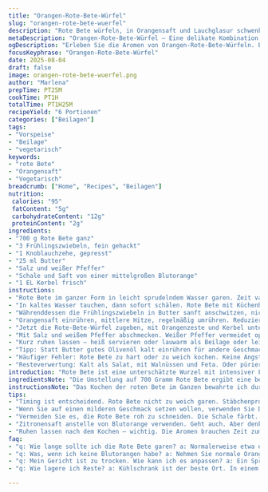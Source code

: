 ```yaml
---
title: "Orangen-Rote-Bete-Würfel"
slug: "orangen-rote-bete-wuerfel"
description: "Rote Bete würfeln, in Orangensaft und Lauchglasur schwenken. Knoblauch und Schalotten schaffen Basis, Butter sorgt für Bindung. Citruszeste bringt Frische, Petersilie Aroma. Garzeiten variieren je nach Größe, Wasser charakteristisch kochend beobachten. Alternative: Karotten statt Bete, Thymian statt Petersilie. Wichtig: Rote Bete nie roh schneiden, Verfärbungen vermeiden. Geduld und sensorisches Timing entscheidend, um Bleichen und Verkochen zu verhindern."
metaDescription: "Orangen-Rote-Bete-Würfel – Eine delikate Kombination aus erdiger Rote Bete und frischer Blutorange. Ein Gericht voller Aromen."
ogDescription: "Erleben Sie die Aromen von Orangen-Rote-Bete-Würfeln. Ein ideales Gericht als Beilage oder Vorspeise, vollmundig und aromatisch."
focusKeyphrase: "Orangen-Rote-Bete-Würfel"
date: 2025-08-04
draft: false
image: orangen-rote-bete-wuerfel.png
author: "Marlena"
prepTime: PT25M
cookTime: PT1H
totalTime: PT1H25M
recipeYield: "6 Portionen"
categories: ["Beilagen"]
tags:
- "Vorspeise"
- "Beilage"
- "vegetarisch"
keywords:
- "rote Bete"
- "Orangensaft"
- "Vegetarisch"
breadcrumb: ["Home", "Recipes", "Beilagen"]
nutrition: 
 calories: "95"
 fatContent: "5g"
 carbohydrateContent: "12g"
 proteinContent: "2g"
ingredients:
- "700 g Rote Bete ganz"
- "3 Frühlingszwiebeln, fein gehackt"
- "1 Knoblauchzehe, gepresst"
- "25 ml Butter"
- "Salz und weißer Pfeffer"
- "Schale und Saft von einer mittelgroßen Blutorange"
- "1 EL Kerbel frisch"
instructions:
- "Rote Bete im ganzer Form in leicht sprudelndem Wasser garen. Zeit variiert etwa 1 Stunde, je nach Knollenmenge und Größe. Am Ende Stäbchenprobe: mit Messer einstechen, es soll weich aber nicht breiig sein."
- "In kaltes Wasser tauchen, dann sofort schälen. Rote Bete mit Küchenhandschuhen behandeln, sonst rot auf der Haut. Würfeln, unregelmäßig, um Textur zu bewahren."
- "Währenddessen die Frühlingszwiebeln in Butter sanft anschwitzen, nicht bräunen. Knoblauch zugeben, kurze Hitze, bis Duft aufsteigt, aber niemals braun werden lassen."
- "Orangensaft einrühren, mittlere Hitze, regelmäßig umrühren. Reduzieren, bis Flüssigkeit sirupartig zäh; Aroma konzentriert, Süße fein ausbalanciert."
- "Jetzt die Rote-Bete-Würfel zugeben, mit Orangenzeste und Kerbel unterheben. Alles langsam erwärmen, nicht kochen, damit Würfel fest bleiben und Aromen sich verbinden."
- "Mit Salz und weißem Pfeffer abschmecken. Weißer Pfeffer vermeidet optische Sprenkel und sorgt für milde Würze."
- "Kurz ruhen lassen – heiß servieren oder lauwarm als Beilage oder leichter vegetarischer Gang."
- "Tipp: Statt Butter gutes Olivenöl kalt einrühren für andere Geschmacksrichtung. Statt Kerbel passt Dill oder Koriander, je nach Vorliebe. Wer keine Blutorange hat, nimmt normale Orange mit einem kleinen Spritzer Zitrone."
- "Häufiger Fehler: Rote Bete zu hart oder zu weich kochen. Keine Angst vor Geduld, Timing an der Farbe der Schale und der weichen Stäbchenprobe ausrichten."
- "Resteverwertung: Kalt als Salat, mit Walnüssen und Feta. Oder püriert als farbige Cremesuppe mit Ingwer."
introduction: "Rote Bete ist eine unterschätzte Wurzel mit intensiver Farbe und erdigem Geschmack. In dieser Variante kombiniere ich sie mit der aromatischen Frische von Orange – nicht die süße, sondern eine Mischung aus Zitrus und leichter Bitterkeit, die der Bete schmeichelt. Wichtig ist das richtige Garen: weich aber strukturerhaltend. Die Schalotten und Knoblauch bilden eine aromatische Basis, in Butter angeschwitzt, die ein umami-volles Fundament schafft. Die Idee, die Bete vor dem Anrichten noch mit Orangensaft zu glanzvoller, sirupartiger Flüssigkeit einzuhüllen, habe ich aus der Erfahrung gelernt, dass so jede einzelne Würfel schön ummantelt und saftig bleibt. Und Petersilie? Darf nicht fehlen. Sie gibt die Frische, die sonst fehlt. Wichtig auch die kleinen Handgriffe, Ploppendes Wasser, Zischende Butter – all das ein Instrument, an das ich mich längst gewöhnt habe in der Küche."
ingredientsNote: "Die Umstellung auf 700 Gramm Rote Bete ergibt eine bessere Portionskontrolle; überschüssige Garzeit führt sonst zu matschigem Resultat. Frühlingszwiebeln dienen als Texturkontrast und milde Schärfe, die Schalotten habe ich einst durch sie ersetzt – angenehm neuer Twist. Kerbel ist etwas delikater als Petersilie, ich mag den frischen, leicht anisartigen Geschmack; Dill funktioniert auch gut, gibt eine andere Richtung. Butter schmeckt natürlich vollmundiger, kann aber durch hochwertiges Olivenöl ersetzt werden – ideal, wenn man eine vegane Variante sucht. Orangensaft und -zeste dürfen ruhig frisch sein, keine Fertigprodukte verwenden, da Aromen sonst flach und künstlich werden. Noch ein Tipp: Schale der Blutorange mit feinem Reibeisen abbürsten, ohne weißes Mark, sonst bitter."
instructionsNote: "Das Kochen der roten Bete im Ganzen bewahrte ich durch jahrelange Erfahrung, um die zarte Textur zu erhalten. Nicht zu stark kochen, will man eben nicht matschige Masse. Das Cold-Shock nach dem Garen ist Pflicht, erleichtert das Schälen enorm und stoppt den Kochvorgang. Das Würfeln mache ich gerne mit einem scharfen Messer in unterschiedlicher Größe – sorgt für interessante Mundgefühle. Beim Anbraten der Zwiebeln Vorsicht, dass sie nicht braun werden, sonst schlagen bittere Noten durch. Der Schritt mit Orangensaft-Reduktion ist der wichtigste: Nur so erreicht man jene sirupartige Konsistenz, die umschmeichelt statt zu tränken. Gewürze vorsichtig dosieren, gerade Pfeffer in hell deshalb weiß, um keine schwarzen Punkte zu kriegen. Abschmecken vor dem Servieren zwingend – je nach Süße der Orange variiert man die Würze. Die warme Ruhephase zum Schluss lässt die Komponenten verschmelzen und intensiver schmecken. Besser kleine Portionen, sofort essen oder abkühlen lassen und kalt genießen."
tips:
- "Timing ist entscheidend. Rote Bete nicht zu weich garen. Stäbchenprobe machen. Finger weg von breiiger Konsistenz. Butter oder Olivenöl? Olivenöl gibt einen anderen Geschmack."
- "Wenn Sie auf einen milderen Geschmack setzen wollen, verwenden Sie Dill statt Kerbel. Die Textur ist nicht gleich, gibt aber frische Noten. Sehen Sie darauf, wie Sie frische Kräuter hacken. Perfekte Größe ist wichtig."
- "Vermeiden Sie es, die Rote Bete roh zu schneiden. Die Schale färbt. Küchenhandschuhe sind Pflicht. Achten Sie darauf, beim Schälen kaltes Wasser zu verwenden. Es erleichtert das Entfernen."
- "Zitronensaft anstelle von Blutorange verwenden. Geht auch. Aber denken Sie an den Geschmack und die Süße. Normalerweise reicht es, etwas mehr Salz hinzuzufügen. Probieren Sie während des Kochens."
- "Ruhen lassen nach dem Kochen – wichtig. Die Aromen brauchen Zeit zum Verschmelzen. Je nach Vorliebe warm oder kalt. Aber niemals zu lange abkühlen lassen."
faq:
- "q: Wie lange sollte ich die Rote Bete garen? a: Normalerweise etwa eine Stunde. Je nach Größe variiert es. Prüfen Sie mit einem Messer. Ziemlich einfach."
- "q: Was, wenn ich keine Blutorangen habe? a: Nehmen Sie normale Orangen. Fügen Sie etwas Zitronensaft hinzu. Das bringt Frische. Aber Aromen variieren."
- "q: Mein Gericht ist zu trocken. Wie kann ich es anpassen? a: Ein Spritzer mehr Orangensaft hilft. Alternativ Butter einrühren für mehr Feuchtigkeit. Überprüfen Sie die Reduktionszeit."
- "q: Wie lagere ich Reste? a: Kühlschrank ist der beste Ort. In einem luftdichten Behälter einspeichern. Aber nicht länger als drei Tage. Geschmack kann verloren gehen."

---
```

